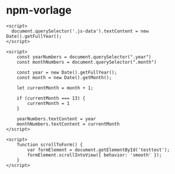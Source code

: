 # npm-vorlage

<!-- Add copy year -->

    <script>
      document.querySelector('.js-data').textContent = new Date().getFullYear();
    </script>

<!-- Current month and year -->

    <script>
        const yearNumbers = document.querySelector(".year")
        const monthNumbers = document.querySelector(".month")

        const year = new Date().getFullYear();
        const month = new Date().getMonth();

        let currentMonth = month + 1;

        if (currentMonth === 13) {
            currentMonth = 1
        }

        yearNumbers.textContent = year
        monthNumbers.textContent = currentMonth
    </script>

<!-- Scroll -->

    <script>
        function scrollToForm() {
            var formElement = document.getElementById('testtest');
            formElement.scrollIntoView({ behavior: 'smooth' });
        }
    </script>
